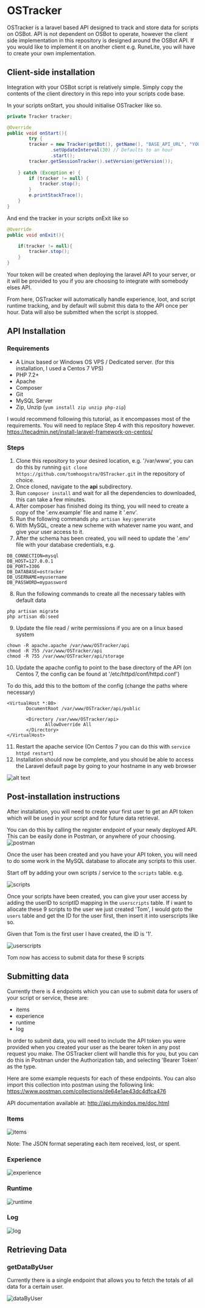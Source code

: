 # OSTracker

OSTracker is a laravel based API designed to track and store data for scripts on OSBot. API is not dependent on OSBot to operate, however the client side implementation in this repository is designed around the OSBot API. If you would like to implement it on another client e.g. RuneLite, you will have to create your own implementation.

## Client-side installation
Integration with your OSBot script is relatively simple. Simply copy the contents of the client directory in this repo into your scripts code base.

In your scripts onStart, you should initialise OSTracker like so.

```java
private Tracker tracker;

@Override
public void onStart(){
        try {
		tracker = new Tracker(getBot(), getName(), "BASE_API_URL", "YOUR_TOKEN")
				.setUpdateInterval(30) // Defaults to an hour
				.start();
		tracker.getSessionTracker().setVersion(getVersion());
		
	} catch (Exception e) {
		if (tracker != null) {
			tracker.stop();
		}
		e.printStackTrace();
	}
}
```

And end the tracker in your scripts onExit like so
```java
@Override
public void onExit(){

	if(tracker != null){
		tracker.stop();
	}
}
```

Your token will be created when deploying the laravel API to your server, or it will be provided to you if you are choosing to integrate with somebody elses API.

From here, OSTracker will automatically handle experience, loot, and script runtime tracking, and by default will submit this data to the API once per hour. Data will also be submitted when the script is stopped.

## API Installation
### Requirements
* A Linux based or Windows OS VPS / Dedicated server. (for this installation, I used a Centos 7 VPS)
* PHP 7.2+
* Apache
* Composer
* Git
* MySQL Server
* Zip, Unzip (```yum install zip unzip php-zip```)

I would recommend following this tutorial, as it encompasses most of the requirements. You will need to replace Step 4 with this repository however.
https://tecadmin.net/install-laravel-framework-on-centos/

### Steps
1. Clone this repository to your desired location, e.g. '/var/www', you can do this by running ```git clone https://github.com/tomhoogstra/OSTracker.git``` in the repository of choice.
2. Once cloned, navigate to the <b>api</b> subdirectory.
3. Run ```composer install``` and wait for all the dependencies to downloaded, this can take a few minutes.
4. After composer has finished doing its thing, you will need to create a copy of the '.env.example' file and name it '.env'.
5. Run the following commands ```php artisan key:generate```
6. With MySQL, create a new scheme with whatever name you want, and give your user access to it.
7. After the schema has been created, you will need to update the '.env' file with your database credentials, e.g.
```
DB_CONNECTION=mysql
DB_HOST=127.0.0.1
DB_PORT=3306
DB_DATABASE=ostracker
DB_USERNAME=myusername
DB_PASSWORD=mypassword
```
8. Run the following commands to create all the necessary tables with default data
```
php artisan migrate
php artisan db:seed
```
9. Update the file read / write permissions if you are on a linux based system
```
chown -R apache.apache /var/www/OSTracker/api
chmod -R 755 /var/www/OSTracker/api
chmod -R 755 /var/www/OSTracker/api/storage
```
10. Update the apache config to point to the base directory of the API (on Centos 7, the config can be found at '/etc/httpd/conf/httpd.conf')

To do this, add this to the bottom of the config (change the paths where necessary)
```
<VirtualHost *:80>
       DocumentRoot /var/www/OSTracker/api/public

       <Directory /var/www/OSTracker/api>
              AllowOverride All
       </Directory>
</VirtualHost>
```

11. Restart the apache service (On Centos 7 you can do this with ```service httpd restart```)
12. Installation should now be complete, and you should be able to access the Laravel default page by going to your hostname in any web browser

![alt text](https://i.imgur.com/Xp4fZu1.png "Example page")

## Post-installation instructions
After installation, you will need to create your first user to get an API token which will be used in your script and for future data retrieval.

You can do this by calling the register endpoint of your newly deployed API. This can be easily done in Postman, or anywhere of your choosing.
![postman](https://i.imgur.com/qH4m1vJ.png)

Once the user has been created and you have your API token, you will need to do some work in the MySQL database to allocate any scripts to this user. 

Start off by adding your own scripts / service to the ```scripts``` table. e.g.

![scripts](https://i.imgur.com/MufD3Qd.png)

Once your scripts have been created, you can give your user access by adding the userID to scriptID mapping in the ```userscripts``` table.
If i want to allocate these 9 scripts to the user we just created 'Tom', I would goto the ```users``` table and get the ID for the user first, then insert it into userscripts like so.

Given that Tom is the first user I have created, the ID is '1'.

![userscripts](https://i.imgur.com/HpMku3F.png)

Tom now has access to submit data for these 9 scripts

## Submitting data
Currently there is 4 endpoints which you can use to submit data for users of your script or service, these are:
* items
* experience
* runtime
* log

In order to submit data, you will need to include the API token you were provided when you created your user as the bearer token in any post request you make.
The OSTracker client will handle this for you, but you can do this in Postman under the Authorization tab, and selecting 'Bearer Token' as the type.

Here are some example requests for each of these endpoints. You can also import this collection into postman using the following link: https://www.postman.com/collections/de64e1ae43dc4dfca476

API documentation available at: http://api.mykindos.me/doc.html


### Items
![items](https://i.imgur.com/BJrbTMt.png)

Note: The JSON format seperating each item received, lost, or spent.

### Experience
![experience](https://i.imgur.com/eKaJBxQ.png)

### Runtime
![runtime](https://i.imgur.com/sqp9Gyl.png)

### Log
![log](https://i.imgur.com/6yjn1uD.png)

## Retrieving Data

### getDataByUser

Currently there is a single endpoint that allows you to fetch the totals of all data for a certain user.

![dataByUser](https://i.imgur.com/1zv0dQe.png)


